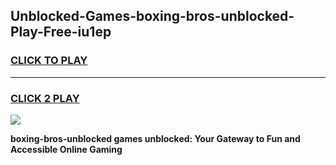 
## Unblocked-Games-boxing-bros-unblocked-Play-Free-iu1ep
<h3>
<a href="https://premium76.site?title=boxing-bros-unblocked&ref=23A">CLICK TO PLAY</a></h3>
<hr>

<h3>
<a href="https://premium76.site?title=boxing-bros-unblocked&ref=23A">CLICK 2 PLAY</a>
  
</h3>

<a href="https://premium76.site?title=boxing-bros-unblocked&ref=23A"><img src="https://clearcache.store/games.png"></a>


**boxing-bros-unblocked games unblocked: Your Gateway to Fun and Accessible Online Gaming**
